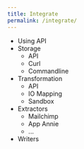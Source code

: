 ```yaml
---
title: Integrate
permalink: /integrate/
---
```


  - Using API
  - Storage
    - API
    - Curl
    - Commandline
  - Transformation
    - API
    - IO Mapping
    - Sandbox
  - Extractors
    - Mailchimp
    - App Annie
    - ...
  - Writers


